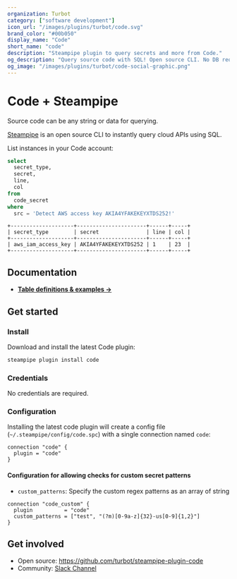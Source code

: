 ```yaml
---
organization: Turbot
category: ["software development"]
icon_url: "/images/plugins/turbot/code.svg"
brand_color: "#00b050"
display_name: "Code"
short_name: "code"
description: "Steampipe plugin to query secrets and more from Code."
og_description: "Query source code with SQL! Open source CLI. No DB required."
og_image: "/images/plugins/turbot/code-social-graphic.png"
---
```


# Code + Steampipe

Source code can be any string or data for querying.

[Steampipe](https://steampipe.io) is an open source CLI to instantly query cloud APIs using SQL.

List instances in your Code account:

```sql
select
  secret_type,
  secret,
  line,
  col
from
  code_secret
where
  src = 'Detect AWS access key AKIA4YFAKEKEYXTDS252!'
```

```
+--------------------+----------------------+------+-----+
| secret_type        | secret               | line | col |
+--------------------+----------------------+------+-----+
| aws_iam_access_key | AKIA4YFAKEKEYXTDS252 | 1    | 23  |
+--------------------+----------------------+------+-----+
```

## Documentation

- **[Table definitions & examples →](/plugins/turbot/code/tables)**

## Get started

### Install

Download and install the latest Code plugin:

```bash
steampipe plugin install code
```

### Credentials

No credentials are required.

### Configuration

Installing the latest code plugin will create a config file (`~/.steampipe/config/code.spc`) with a single connection named `code`:

```hcl
connection "code" {
  plugin = "code"
}
```

#### Configuration for allowing checks for custom secret patterns

- `custom_patterns`: Specify the custom regex patterns as an array of string

```hcl
connection "code_custom" {
  plugin          = "code"
  custom_patterns = ["test", "(?m)[0-9a-z]{32}-us[0-9]{1,2}"]
}
```

## Get involved

- Open source: https://github.com/turbot/steampipe-plugin-code
- Community: [Slack Channel](https://join.slack.com/t/steampipe/shared_invite/zt-oij778tv-lYyRTWOTMQYBVAbtPSWs3g)

